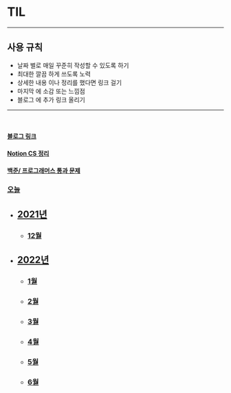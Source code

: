# TIL

***


## 사용 규칙

* 날짜 별로 매일 꾸준히 작성할 수 있도록 하기 
* 최대한 깔끔 하게 쓰도록 노력
* 상세한 내용 이나 정리를 했다면 링크 걸기
* 마지막 에 소감 또는 느낌점 
* 블로그 에 추가 링크 올리기

***

<br>

#### [블로그 링크](https://jscript.tistory.com/)  

#### [Notion CS 정리](https://quartz-laborer-e78.notion.site/ac1c4c79116b4785b16233eb990cfc28)

#### [백준/ 프로그래머스 통과 문제](https://github.com/CureLatte/Bae_joonHub.git)

### [오늘](/2022/06/20/2022_06_20.md)

* ## [2021년](/2021)

  * ### [12월](/2021/12)

* ## [2022년](/2022)

  * ### [1월](/2022/01)
  * ### [2월](/2022/02)
  * ### [3월](/2022/03)
  * ### [4월](/2022/04)
  * ### [5월](/2022/05)
  * ### [6월](/2022/06)
  